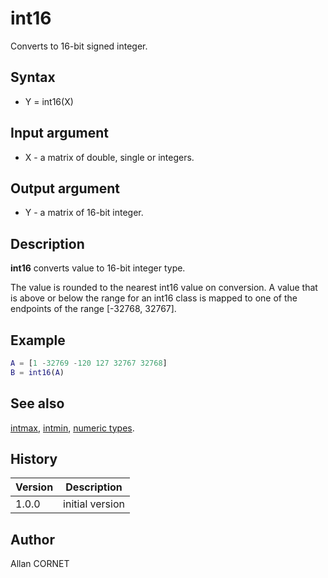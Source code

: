 # int16

Converts to 16-bit signed integer.

## Syntax

- Y = int16(X)

## Input argument

- X - a matrix of double, single or integers.

## Output argument

- Y - a matrix of 16-bit integer.

## Description

  <p><b>int16</b> converts value to 16-bit integer type.</p>
  <p>The value is rounded to the nearest int16 value on conversion. A value that is above or below the range for an int16 class is mapped to one of the endpoints of the range [-32768, 32767].</p>

## Example

```matlab
A = [1 -32769 -120 127 32767 32768]
B = int16(A)
```

## See also

[intmax](intmax.md), [intmin](intmax.md), [numeric types](../interpreter/numeric_types.md).

## History

| Version | Description     |
| ------- | --------------- |
| 1.0.0   | initial version |

## Author

Allan CORNET
